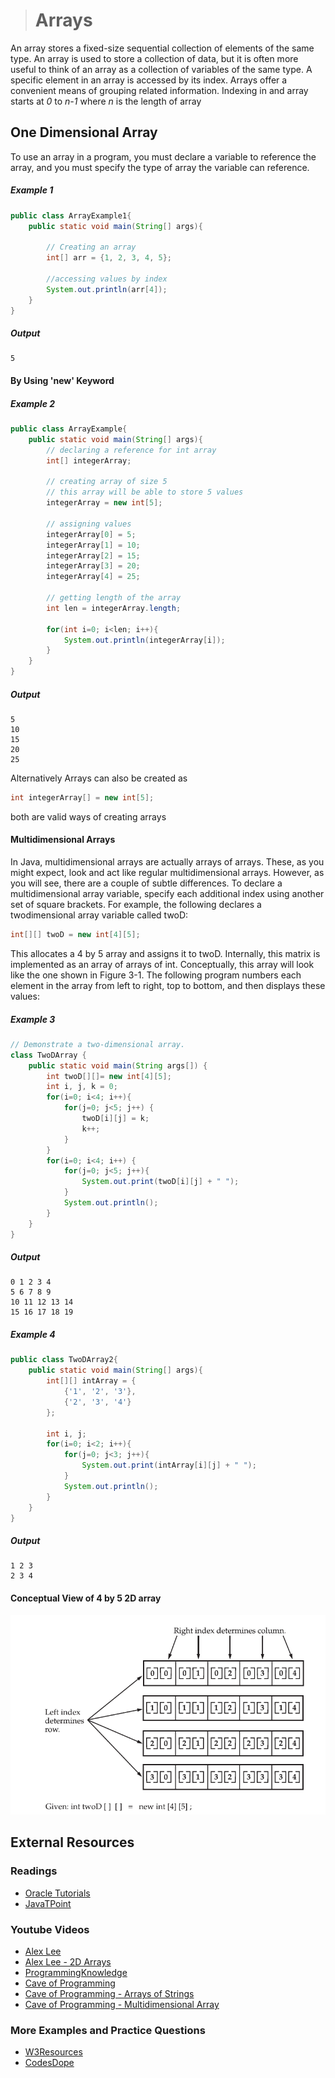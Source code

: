 ># Arrays

An array stores a fixed-size sequential collection of elements of the same type. An array is used to store a collection of data, but it is often more useful to think of an array as a collection of variables of the same type. A specific element in an array is accessed by its index. Arrays offer a convenient means of grouping related information. Indexing in and array starts at _0_ to _n-1_ where _n_ is the length of array

## One Dimensional Array

To use an array in a program, you must declare a variable to reference the array, and you must specify the type of array the variable can reference.


##### Example 1

```java
public class ArrayExample1{
    public static void main(String[] args){

        // Creating an array
        int[] arr = {1, 2, 3, 4, 5};

        //accessing values by index 
        System.out.println(arr[4]);
    }
}
```

##### Output

    5


#### By Using 'new' Keyword

##### Example 2

```java
public class ArrayExample{
    public static void main(String[] args){
        // declaring a reference for int array
        int[] integerArray;

        // creating array of size 5
        // this array will be able to store 5 values
        integerArray = new int[5];

        // assigning values
        integerArray[0] = 5;
        integerArray[1] = 10;
        integerArray[2] = 15;
        integerArray[3] = 20;
        integerArray[4] = 25;

        // getting length of the array
        int len = integerArray.length;

        for(int i=0; i<len; i++){
            System.out.println(integerArray[i]);
        }
    }
}
```

##### Output

    5
    10
    15
    20
    25

Alternatively Arrays can also be created as

```java
int integerArray[] = new int[5];
```
both are valid ways of creating arrays

#### Multidimensional Arrays

In Java, multidimensional arrays are actually arrays of arrays. These, as you might expect, look and act like regular multidimensional arrays. However, as you will see, there are a couple of subtle differences. To declare a multidimensional array variable, specify each additional index using another set of square brackets. For example, the following declares a twodimensional array variable called twoD:
```java
int[][] twoD = new int[4][5];
```
This allocates a 4 by 5 array and assigns it to twoD. Internally, this matrix is implemented as an array of arrays of int. Conceptually, this array will look like the one shown in Figure 3-1. The following program numbers each element in the array from left to right, top to bottom, and then displays these values:

##### Example 3

```java
// Demonstrate a two-dimensional array.
class TwoDArray {
    public static void main(String args[]) {
        int twoD[][]= new int[4][5];
        int i, j, k = 0;
        for(i=0; i<4; i++){
            for(j=0; j<5; j++) {
                twoD[i][j] = k;
                k++;
            }
        }
        for(i=0; i<4; i++) {
            for(j=0; j<5; j++){
                System.out.print(twoD[i][j] + " ");
            }
            System.out.println();
        }
    }
}
```

##### Output

    0 1 2 3 4
    5 6 7 8 9
    10 11 12 13 14
    15 16 17 18 19


##### Example 4

```java
public class TwoDArray2{
    public static void main(String[] args){
        int[][] intArray = {
            {'1', '2', '3'},
            {'2', '3', '4'}
        };

        int i, j;
        for(i=0; i<2; i++){
            for(j=0; j<3; j++){
                System.out.print(intArray[i][j] + " ");
            }
            System.out.println();
        }
    }
}
```


##### Output

    1 2 3
    2 3 4


#### Conceptual View of 4 by 5 2D array

![Conceptual View of 4 by 5 2D array](images/2d_array_concept.PNG)


## External Resources

### Readings

* [Oracle Tutorials](https://docs.oracle.com/javase/tutorial/java/nutsandbolts/arrays.html)
* [JavaTPoint](https://www.javatpoint.com/array-in-java)

### Youtube Videos

* [Alex Lee](https://www.youtube.com/watch?v=xzjZy-dHHLw&list=PL59LTecnGM1NRUyune3SxzZlYpZezK-oQ&index=15)
* [Alex Lee - 2D Arrays](https://www.youtube.com/watch?v=L3-q2GxAqZA&list=PL59LTecnGM1NRUyune3SxzZlYpZezK-oQ&index=18)
* [ProgrammingKnowledge](https://www.youtube.com/watch?v=_NfwcH5zKpA&list=PLS1QulWo1RIbfTjQvTdj8Y6yyq4R7g-Al&index=13)
* [Cave of Programming](https://www.youtube.com/watch?v=Mfacb9T4biQ&list=PL9DF6E4B45C36D411&index=10)
* [Cave of Programming - Arrays of Strings](https://www.youtube.com/watch?v=XYcz9QSprY4&list=PL9DF6E4B45C36D411&index=11)
* [Cave of Programming - Multidimensional Array](https://www.youtube.com/watch?v=dj15BrhCHIc&list=PL9DF6E4B45C36D411&index=12)

### More Examples and Practice Questions

* [W3Resources](https://www.w3resource.com/java-exercises/array/index.php)
* [CodesDope](https://www.codesdope.com/practice/java-array/)